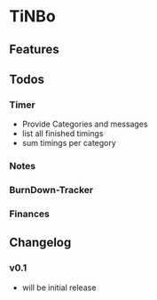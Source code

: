 # TiNBo

## Features

## Todos

### Timer
- Provide Categories and messages
- list all finished timings
- sum timings per category
### Notes
### BurnDown-Tracker
### Finances

## Changelog
### v0.1
- will be initial release